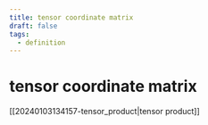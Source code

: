 ```yaml
---
title: tensor coordinate matrix
draft: false
tags:
  - definition
---
```

# tensor coordinate matrix

[[20240103134157-tensor_product|tensor product]]
